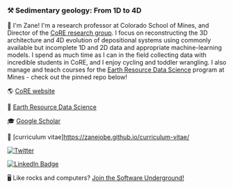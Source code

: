 ### ⚒️ Sedimentary geology: From 1D to 4D

👋 I'm Zane! I'm a research professor at Colorado School of Mines, and Director of the [CoRE research group](https://core.mines.edu). I focus on reconstructing the 3D architecture and 4D evolution of depositional systems using commonly available but incomplete 1D and 2D data and appropriate machine-learning models. I spend as much time as I can in the field collecting data with incredible students in CoRE, and I enjoy cycling and toddler wrangling. I also manage and teach courses for the [Earth Resource Data Science](https://online.mines.edu/earth-resources-online/) program at Mines - check out the pinned repo below!

🌎 [CoRE website](https://core.mines.edu)

🐍 [Earth Resource Data Science](https://online.mines.edu/earth-resources-online/)

🎓 [Google Scholar](https://scholar.google.com/citations?user=58dKXjAAAAAJ&hl=en)

💾 [curriculum vitae]https://zanejobe.github.io/curriculum-vitae/

[![Twitter](https://img.shields.io/twitter/url/https/twitter.com/zanejobe.svg?style=social&label=Follow%20%40zanejobe)](https://twitter.com/cloudposse)

[![LinkedIn Badge](https://img.shields.io/badge/LinkedIn-Profile-informational?style=flat&logo=linkedin&logoColor=white&color=0D76A8)](https://www.linkedin.com/in/zane-jobe/)

🖥️ Like rocks and computers? [Join the Software Underground!](https://softwareunderground.org/slack)

<!--
<a href="https://github.com/anuraghazra/github-readme-stats">
  <img align="center" src="https://github-readme-stats.vercel.app/api?username=zanejobe&hide=stars&show_icons=true&count_private=true" />
</a>
<a href="https://github.com/anuraghazra/convoychat">
  <img align="center" src="https://github-readme-stats.vercel.app/api/top-langs/?username=zanejobe&hide=Jupyter%20Notebook&layout=compact" />
</a>
-->
